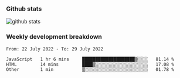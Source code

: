 ### Github stats

![github stats](http://github-readme-stats.vercel.app/api?username=wenwed&show_icons=true)

### Weekly development breakdown

<!--START_SECTION:waka-->

```text
From: 22 July 2022 - To: 29 July 2022

JavaScript   1 hr 6 mins     ████████████████████▒░░░░   81.14 %
HTML         14 mins         ████▒░░░░░░░░░░░░░░░░░░░░   17.08 %
Other        1 min           ▒░░░░░░░░░░░░░░░░░░░░░░░░   01.78 %
```

<!--END_SECTION:waka-->


<!--
**wenwed/wenwed** is a ✨ _special_ ✨ repository because its `README.md` (this file) appears on your GitHub profile.

Here are some ideas to get you started:

- 🔭 I’m currently working on ...
- 🌱 I’m currently learning ...
- 👯 I’m looking to collaborate on ...
- 🤔 I’m looking for help with ...
- 💬 Ask me about ...
- 📫 How to reach me: ...
- 😄 Pronouns: ...
- ⚡ Fun fact: ...
-->
